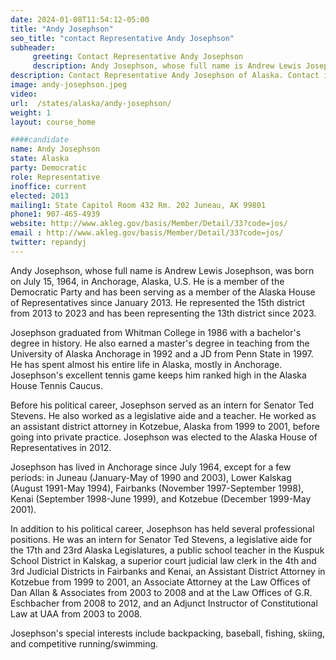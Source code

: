```yaml
---
date: 2024-01-08T11:54:12-05:00
title: "Andy Josephson"
seo_title: "contact Representative Andy Josephson"
subheader:
     greeting: Contact Representative Andy Josephson
     description: Andy Josephson, whose full name is Andrew Lewis Josephson, was born on July 15, 1964, in Anchorage, Alaska, U.S. He is a member of the Democratic Party and has been serving as a member of the Alaska House of Representatives since January 2013. He represented the 15th district from 2013 to 2023 and has been representing the 13th district since 2023.
description: Contact Representative Andy Josephson of Alaska. Contact information for Andy Josephson includes email address, phone number, and mailing address.
image: andy-josephson.jpeg
video:
url:  /states/alaska/andy-josephson/
weight: 1
layout: course_home

####candidate
name: Andy Josephson
state: Alaska
party: Democratic
role: Representative
inoffice: current
elected: 2013
mailing1: State Capitol Room 432 Rm. 202 Juneau, AK 99801
phone1: 907-465-4939
website: http://www.akleg.gov/basis/Member/Detail/33?code=jos/
email : http://www.akleg.gov/basis/Member/Detail/33?code=jos/
twitter: repandyj
---
```


Andy Josephson, whose full name is Andrew Lewis Josephson, was born on July 15, 1964, in Anchorage, Alaska, U.S. He is a member of the Democratic Party and has been serving as a member of the Alaska House of Representatives since January 2013. He represented the 15th district from 2013 to 2023 and has been representing the 13th district since 2023.

Josephson graduated from Whitman College in 1986 with a bachelor's degree in history. He also earned a master's degree in teaching from the University of Alaska Anchorage in 1992 and a JD from Penn State in 1997. He has spent almost his entire life in Alaska, mostly in Anchorage. Josephson's excellent tennis game keeps him ranked high in the Alaska House Tennis Caucus.

Before his political career, Josephson served as an intern for Senator Ted Stevens. He also worked as a legislative aide and a teacher. He worked as an assistant district attorney in Kotzebue, Alaska from 1999 to 2001, before going into private practice. Josephson was elected to the Alaska House of Representatives in 2012.

Josephson has lived in Anchorage since July 1964, except for a few periods: in Juneau (January-May of 1990 and 2003), Lower Kalskag (August 1991-May 1994), Fairbanks (November 1997-September 1998), Kenai (September 1998-June 1999), and Kotzebue (December 1999-May 2001).

In addition to his political career, Josephson has held several professional positions. He was an intern for Senator Ted Stevens, a legislative aide for the 17th and 23rd Alaska Legislatures, a public school teacher in the Kuspuk School District in Kalskag, a superior court judicial law clerk in the 4th and 3rd Judicial Districts in Fairbanks and Kenai, an Assistant District Attorney in Kotzebue from 1999 to 2001, an Associate Attorney at the Law Offices of Dan Allan & Associates from 2003 to 2008 and at the Law Offices of G.R. Eschbacher from 2008 to 2012, and an Adjunct Instructor of Constitutional Law at UAA from 2003 to 2008.

Josephson's special interests include backpacking, baseball, fishing, skiing, and competitive running/swimming.
